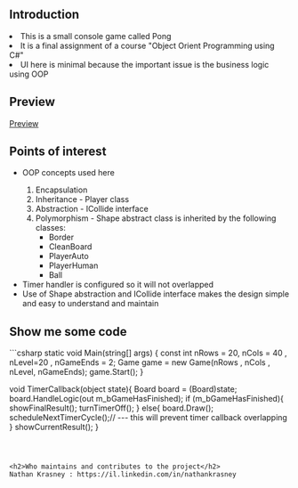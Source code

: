 <h2>Introduction</h2>
<li>This is a small console game called Pong</li> 
<li>It is a final assignment of a course "Object Orient Programming using C#"</li>
<li>UI here is minimal because the important issue is the business logic using OOP</li>
</ul>

<h2>Preview</h2>
<a href='https://www.youtube.com/watch?v=jnxOArmpBIg'>Preview</a>

<h2>Points of interest</h2>
<ul>
<li>OOP concepts used here</li>
<ol>
<li>Encapsulation</li>
<li>Inheritance - Player class</li>
<li>Abstraction - ICollide interface</li>
<li>Polymorphism - Shape abstract class is inherited by the following classes: 
<ul>
<li>Border</li>
<li>CleanBoard</li>
<li>PlayerAuto</li>
<li>PlayerHuman</li>
<li>Ball</li>
</ul>
</li>
</ol>
<li>Timer handler is configured so it will not overlapped</li>
<li>Use of Shape abstraction and ICollide interface makes the design simple and easy to understand and maintain</li>
</ul>

<h2>Show me some code</h2>
```csharp
static void Main(string[] args)
        {
            const int nRows = 20, nCols = 40 , nLevel=20 , nGameEnds = 2;
            Game game = new Game(nRows , nCols , nLevel, nGameEnds);
            game.Start();
        }


 void TimerCallback(object state){
            Board board = (Board)state;
            board.HandleLogic(out m_bGameHasFinished);
            if (m_bGameHasFinished){
                showFinalResult();
                turnTimerOff();
            }
            else{
                board.Draw();
                scheduleNextTimerCycle();// --- this will prevent timer callback overlapping
            }
            showCurrentResult();
        }
```



<h2>Who maintains and contributes to the project</h2>
Nathan Krasney : https://il.linkedin.com/in/nathankrasney